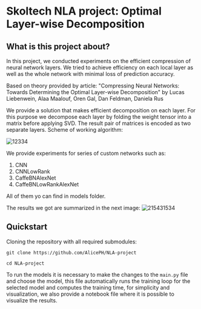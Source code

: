 Skoltech NLA project: Optimal Layer-wise Decomposition
===================================

## What is this project about?

In this project, we conducted experiments on the efficient compression of neural network layers. We tried to achieve efficiency on each local layer as well as the whole network with minimal loss of prediction accuracy.

Based on theory provided by article: "Compressing Neural Networks: Towards Determining the Optimal Layer-wise Decomposition" by Lucas Liebenwein,  Alaa Maalouf, Oren Gal, Dan Feldman, Daniela Rus

We provide a solution that makes efficient decomposition on each layer. For this purpose we decompose each layer by folding the weight tensor into a matrix before applying SVD. The result pair of matrices is encoded as two separate layers. Scheme of working algorithm:


![12334](https://user-images.githubusercontent.com/98256321/209015877-86a3bcf8-5889-46c3-9bc4-f97e22ccf785.jpg)

We provide experiments for series of custom networks such as:
1) CNN
2) CNNLowRank
3) CaffeBNAlexNet
4) CaffeBNLowRankAlexNet

All of them yo can find in models folder.

The results we got are summarized in the next image:
![215431534](https://user-images.githubusercontent.com/98256321/209067114-9559ebdc-e261-47eb-a990-0a993d89710b.jpg)



## Quickstart

Cloning the repository with all required submodules:

    git clone https://github.com/AlicePH/NLA-project

    cd NLA-project

To run the models it is necessary to make the changes to the `main.py` file and choose the model, this file automatically runs the training loop for the selected model and computes the training time, for simplicity and visualization, we also provide a notebook file where it is possible to visualize the results.


